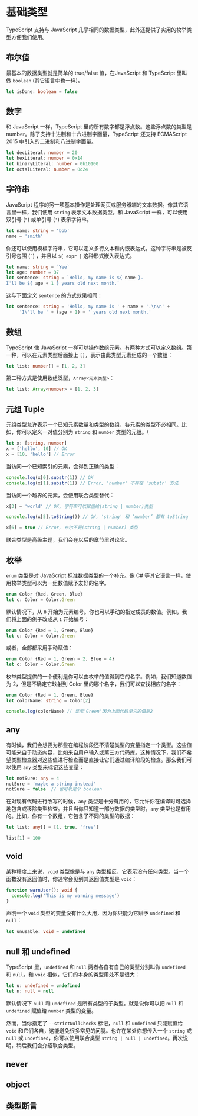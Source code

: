  # 基础类型

 TypeScript 支持与 JavaScript 几乎相同的数据类型，此外还提供了实用的枚举类型方便我们使用。

 ## 布尔值

 最基本的数据类型就是简单的 true/false 值，在JavaScript 和 TypeScript 里叫做 `boolean` (其它语言中也一样)。

 ```typescript
 let isDone: boolean = false
 ```

 ## 数字

 和 JavaScript 一样，TypeScript 里的所有数字都是浮点数。这些浮点数的类型是 number。除了支持十进制和十六进制字面量，TypeScript 还支持 ECMAScript 2015 中引入的二进制和八进制字面量。

 ```typescript
 let decLiteral: number = 20
 let hexLiteral: number = 0x14
 let binaryLiteral: number = 0b10100
 let octalLiteral: number = 0o24
 ```

 ## 字符串

 JavaScript 程序的另一项基本操作是处理网页或服务器端的文本数据。像其它语言里一样，我们使用 `string` 表示文本数据类型。和 JavaScript 一样，可以使用双引号 (`"`) 或单引号 (`'`) 表示字符串。

 ```typescript
 let name: string = 'bob'
 name = 'smith'
 ```

 你还可以使用模板字符串，它可以定义多行文本和内嵌表达式。这种字符串是被反引号包围 (``` ` ```) ，并且以 `${ expr }` 这种形式嵌入表达式。

 ```typescript
 let name: string = `Yee`
 let age: number = 37
 let sentence: string = `Hello, my name is ${ name }.  
 I'll be ${ age + 1 } years old next month.`
 ```

 这与下面定义 `sentence` 的方式效果相同：

 ```typescript
 let sentence: string = 'Hello, my name is ' + name + '.\n\n' + 
      'I\'ll be ' + (age + 1) + ' years old next month.'
 ``` 

 ## 数组

 TypeScript 像 JavaScript 一样可以操作数组元素。有两种方式可以定义数组。第一种，可以在元素类型后面接上 `[]`，表示由此类型元素组成的一个数组：

 ```typescript
 let list: number[] = [1, 2, 3]
 ```

 第二种方式是使用数组泛型，`Array<元素类型>`：

 ```typescript
 let list: Array<number> = [1, 2, 3]
 ```

 ## 元组 Tuple

 元组类型允许表示一个已知元素数量和类型的数组，各元素的类型不必相同。比如，你可以定义一对值分别为 `string` 和 `number` 类型的元组。\

 ```typescript
 let x: [string, number]
 x = ['hello', 10] // OK
 x = [10, 'hello'] // Error
 ```

 当访问一个已知索引的元素，会得到正确的类型：

 ```typescript
 console.log(x[0].substr(1)) // OK
 console.log(x[1].substr(1)) // Error, 'number' 不存在 'substr' 方法
 ```

 当访问一个越界的元素，会使用联合类型替代：

 ```typescript
 x[3] = 'world' // OK, 字符串可以赋值给(string | number)类型

 console.log(x[5].toString()) // OK, 'string' 和 ‘number’ 都有 toString

 x[6] = true // Error, 布尔不是(string | number) 类型
 ```

 联合类型是高级主题，我们会在以后的章节里讨论它。

 ## 枚举

 `enum` 类型是对 JavaScript 标准数据类型的一个补充。像 C# 等其它语言一样，使用枚举类型可以为一组数值赋予友好的名字。

 ```typescript
 enum Color {Red, Green, Blue}
 let c: Color = Color.Green
 ```

 默认情况下，从 `0` 开始为元素编号。你也可以手动的指定成员的数值。例如，我们将上面的例子改成从 `1` 开始编号：

 ```typescript
 enum Color {Red = 1, Green, Blue}
 let c: Color = Color.Green
 ```

 或者，全部都采用手动赋值：

 ```typescript
 enum Color {Red = 1, Green = 2, Blue = 4}
 let c: Color = Color.Green
 ```

 枚举类型提供的一个便利是你可以由枚举的值得到它的名字。例如，我们知道数值为 2，但是不确定它映射到 Color 里的哪个名字，我们可以查找相应的名字：

 ```typescript
 enum Color {Red = 1, Green, Blue}
 let colorName: string = Color[2]

 console.log(colorName) // 显示'Green'因为上面代码里它的值是2
 ```

 ## any

 有时候，我们会想要为那些在编程阶段还不清楚类型的变量指定一个类型。这些值可能来自于动态内容，比如来自用户输入或第三方代码库。这种情况下，我们不希望类型检查器对这些值进行检查而是直接让它们通过编译阶段的检查。那么我们可以使用 `any` 类型来标记这些变量：

 ```typescript
 let notSure: any = 4
 notSure = 'maybe a string instead'
 notSure = false  // 也可以是个 boolean
 ```

 在对现有代码进行改写的时候，`any` 类型是十分有用的，它允许你在编译时可选择地包含或移除类型检查。并且当你只知道一部分数据的类型时，`any` 类型也是有用的。比如，你有一个数组，它包含了不同的类型的数据：

 ```typescript
 let list: any[] = [1, true, 'free']
 
 list[1] = 100
 ```

 ## void

 某种程度上来说，`void` 类型像是与 `any` 类型相反，它表示没有任何类型。当一个函数没有返回值时，你通常会见到其返回值类型是 `void`：

 ```typescript
 function warnUser(): void {
   console.log('This is my warning message')
 }
 ```

 声明一个 `void` 类型的变量没有什么大用，因为你只能为它赋予 `undefined` 和 `null`：

 ```typescript
 let unusable: void = undefined
 ```

 ## null 和 undefined

 TypeScript 里，`undefined` 和 `null` 两者各自有自己的类型分别叫做 `undefined` 和 `null`。和 `void` 相似，它们的本身的类型用处不是很大：

 ```typescript
 let u: undefined = undefined
 let n: null = null
 ```

 默认情况下 `null` 和 `undefined` 是所有类型的子类型。就是说你可以把 `null` 和 `undefined` 赋值给 `number` 类型的变量。

 然而，当你指定了 `--strictNullChecks` 标记，`null` 和 `undefined` 只能赋值给 `void` 和它们各自，这能避免很多常见的问腿。也许在某处你想传入一个 `string` 或 `null` 或 `undefined`，你可以使用联合类型 `string | null | undefined`。再次说明，稍后我们会介绍联合类型。

 ## never

 ## object

 ## 类型断言

